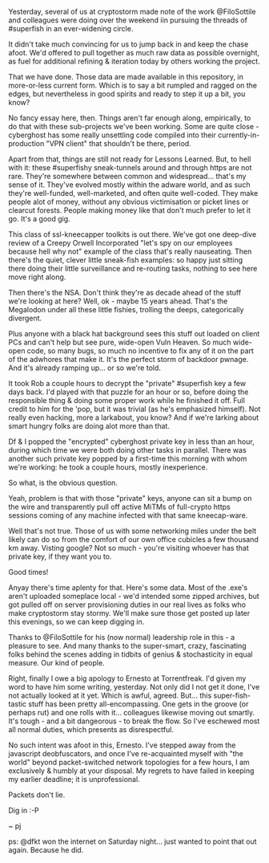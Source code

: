 Yesterday, several of us at cryptostorm made note of the work @FiloSottile and colleagues were doing over the weekend iin pursuing the threads of #superfish in an ever-widening circle.

It didn't take much convincing for us to jump back in and keep the chase afoot. We'd offered to pull together as much raw data as possible overnight, as fuel for additional refining & iteration today by others working the project.

That we have done. Those data are made available in this repository, in more-or-less current form. Which is to say a bit rumpled and ragged on the edges, but nevertheless in good spirits and ready to step it up a bit, you know?

No fancy essay here, then. Things aren't far enough along, empirically, to do that with these sub-projects we've been working. Some are quite close - cyberghost has some really unsettling code compiled into their currently-in-production "VPN client" that shouldn't be there, period.

Apart from that, things are still not ready for Lessons Learned. But, to hell with it: these #superfishy sneak-tunnels around and through https are not rare. They're somewhere between common and widespread... that's my sense of it. They've evolved mostly within the adware world, and as such they're well-funded, well-marketed, and often quite well-coded. They make people alot of money, without any obvious victimisation or picket lines or clearcut forests. People making money like that don't much prefer to let it go. It's a good gig. 

This class of ssl-kneecapper toolkits is out there. We've got one deep-dive review of a Creepy Orwell Incorporated "let's spy on our employees because hell why not" example of the class that's really nauseating. Then there's the quiet, clever little sneak-fish examples: so happy just sitting there doing their little surveillance and re-routing tasks, nothing to see here move right along.

Then there's the NSA. Don't think they're as decade ahead of the stuff we're looking at here? Well, ok - maybe 15 years ahead. That's the Megalodon under all these little fishies, trolling the deeps, categorically divergent. 

Plus anyone with a black hat background sees this stuff out loaded on client PCs and can't help but see pure, wide-open Vuln Heaven. So much wide-open code, so many bugs, so much no incentive to fix any of it on the part of the adwhores that make it. It's the perfect storm of backdoor pwnage. And it's already ramping up... or so we're told.

It took Rob a couple hours to decrypt the "private" #superfish key a few days back. I'd played with that puzzle for an hour or so, before doing the responsible thing & doing some proper work while he finished it off. Full credit to him for the 'pop, but it was trivial (as he's emphasized himself). Not really even hacking, more a larkabout, you know? And if we're larking about smart hungry folks are doing alot more than that.

Df & I popped the "encrypted" cyberghost private key in less than an hour, during which time we were both doing other tasks in parallel. There was another such private key popped by a first-time this morning with whom we're working: he took a couple hours, mostly inexperience.

So what, is the obvious question.

Yeah, problem is that with those "private" keys, anyone can sit a bump on the wire and transparently pull off active MiTMs of full-crypto https sessions coming of any machine infected with that same kneecap-ware. 

Well that's not true. Those of us with some networking miles under the belt likely can do so from the comfort of our own office cubicles a few thousand km away. Visting google? Not so much - you're visiting whoever has that private key, if they want you to.

Good times!

Anyay there's time aplenty for that. Here's some data. Most of the .exe's aren't uploaded someplace local - we'd intended some zipped archives, but got pulled off on server provisioning duties in our real lives as folks who make cryptostorm stay stormy. We'll make sure those get posted up later this evenings, so we can keep digging in.

Thanks to @FiloSottile for his (now normal) leadership role in this - a pleasure to see. And many thanks to the super-smart, crazy, fascinating folks behind the scenes adding in tidbits of genius & stochasticity in equal measure. Our kind of people.

Right, finally I owe a big apology to Ernesto at Torrentfreak. I'd given my word to have him some writing, yesterday. Not only did I not get it done, I've not actually looked at it yet. Which is awful, agreed. But... this super-fish-tastic stuff has been pretty all-encompassing. One gets in the groove (or perhaps rut) and one rolls with it... colleagues likewise moving out smartly. It's tough - and a bit dangeorous - to break the flow. So I've eschewed most all normal duties, which presents as disrespectful.

No such intent was afoot in this, Ernesto. I've stepped away from the javascript deobfuscators, and once I've re-acquainted myself with "the world" beyond packet-switched network topologies for a few hours, I am exclusively & humbly at your disposal. My regrets to have failed in keeping my earlier deadline; it is unprofessional.

Packets don't lie.

Dig in :-P

~ pj


ps: @dfkt won the internet on Saturday night... just wanted to point that out again. Because he did.
